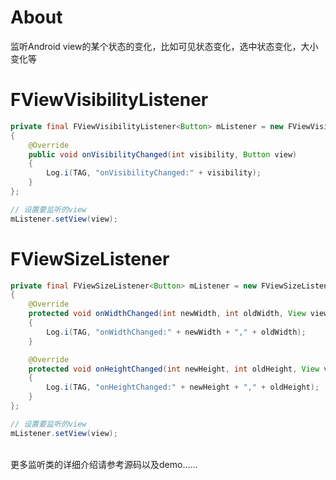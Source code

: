 # About
监听Android view的某个状态的变化，比如可见状态变化，选中状态变化，大小变化等

# FViewVisibilityListener
```java
private final FViewVisibilityListener<Button> mListener = new FViewVisibilityListener<Button>()
{
    @Override
    public void onVisibilityChanged(int visibility, Button view)
    {
        Log.i(TAG, "onVisibilityChanged:" + visibility);
    }
};

// 设置要监听的view
mListener.setView(view);
```

# FViewSizeListener
```java
private final FViewSizeListener<Button> mListener = new FViewSizeListener<Button>()
{
    @Override
    protected void onWidthChanged(int newWidth, int oldWidth, View view)
    {
        Log.i(TAG, "onWidthChanged:" + newWidth + "," + oldWidth);
    }

    @Override
    protected void onHeightChanged(int newHeight, int oldHeight, View view)
    {
        Log.i(TAG, "onHeightChanged:" + newHeight + "," + oldHeight);
    }
};

// 设置要监听的view
mListener.setView(view);
```
<br>
更多监听类的详细介绍请参考源码以及demo......
